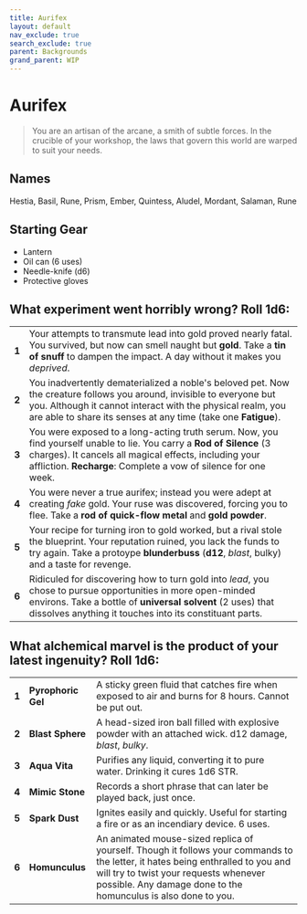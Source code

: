 ```yaml
---
title: Aurifex
layout: default
nav_exclude: true
search_exclude: true
parent: Backgrounds
grand_parent: WIP
---
```


# Aurifex

> You are an artisan of the arcane, a smith of subtle forces. In the crucible of your workshop, the laws that govern this world are warped to suit your needs. 

## Names
Hestia, Basil, Rune, Prism, Ember, Quintess, Aludel, Mordant, Salaman, Rune

## Starting Gear

- Lantern
- Oil can (6 uses)
- Needle-knife (d6)
- Protective gloves

## What experiment went horribly wrong? Roll 1d6:

|       |                                                                                                                                                                                                                                                                                                                              |
| ----- | ---------------------------------------------------------------------------------------------------------------------------------------------------------------------------------------------------------------------------------------------------------------------------------------------------------------------------- |
| **1** | Your attempts to transmute lead into gold proved nearly fatal. You survived, but now can smell naught but **gold**. Take a **tin of snuff** to dampen the impact. A day without it makes you _deprived_.                       |
| **2** | You inadvertently dematerialized a noble's beloved pet. Now the creature follows you around, invisible to everyone but you. Although it cannot interact with the physical realm, you are able to share its senses at any time (take one **Fatigue**).      |
| **3** | You were exposed to a long-acting truth serum. Now, you find yourself unable to lie. You carry a **Rod of Silence** (3 charges). It cancels all magical effects, including your affliction. **Recharge**: Complete a vow of silence for one week.    |
| **4** | You were never a true aurifex; instead you were adept at creating _fake_ gold. Your ruse was discovered, forcing you to flee. Take a **rod of quick-flow metal** and **gold powder**.                                |
| **5** | Your recipe for turning iron to gold worked, but a rival stole the blueprint. Your reputation ruined, you lack the funds to try again. Take a protoype **blunderbuss** (**d12**, _blast_, bulky) and a taste for revenge.         |
| **6** | Ridiculed for discovering how to turn gold into _lead_, you chose to pursue opportunities in more open-minded environs. Take a bottle of **universal solvent** (2 uses) that dissolves anything it touches into its constituant parts. |

## What alchemical marvel is the product of your latest ingenuity? Roll 1d6:

|       |                      |                                                                                                                                                                                                                                           |
| ----- | -------------------- | ----------------------------------------------------------------------------------------------------------------------------------------------------------------------------------------------------------------------------------------- |
| **1** | **Pyrophoric Gel** | A sticky green fluid that catches fire when exposed to air and burns for 8 hours. Cannot be put out.  |
| **2** | **Blast Sphere**  | A head-sized iron ball filled with explosive powder with an attached wick. d12 damage, _blast_, _bulky_.    |
| **3** | **Aqua Vita**     | Purifies any liquid, converting it to pure water. Drinking it cures 1d6 STR. | 
| **4** | **Mimic Stone**      | Records a short phrase that can later be played back, just once.              |
| **5** | **Spark Dust** | Ignites easily and quickly. Useful for starting a fire or as an incendiary device. 6 uses.           |
| **6** | **Homunculus**       | An animated mouse-sized replica of yourself. Though it follows your commands to the letter, it hates being enthralled to you and will try to twist your requests whenever possible. Any damage done to the homunculus is also done to you. |

